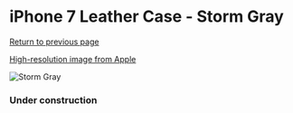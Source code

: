# iPhone 7 Leather Case - Storm Gray

[Return to previous page](/iphone_7)

[High-resolution image from Apple](https://store.storeimages.cdn-apple.com/8756/as-images.apple.com/is/MMY12?wid=4500&hei=4500&fmt=png)

<div style="width: 384px"><img src="/everypreview/MMY12.png" alt="Storm Gray"></div>

### Under construction
